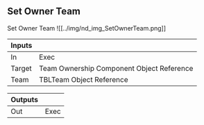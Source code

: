 ## Set Owner Team
Set Owner Team
![[../img/nd_img_SetOwnerTeam.png]]

|Inputs||
|--|--|
| In | Exec |
| Target | Team Ownership Component Object Reference |
| Team | TBLTeam Object Reference |

|Outputs||
|--|--|
| Out | Exec |
